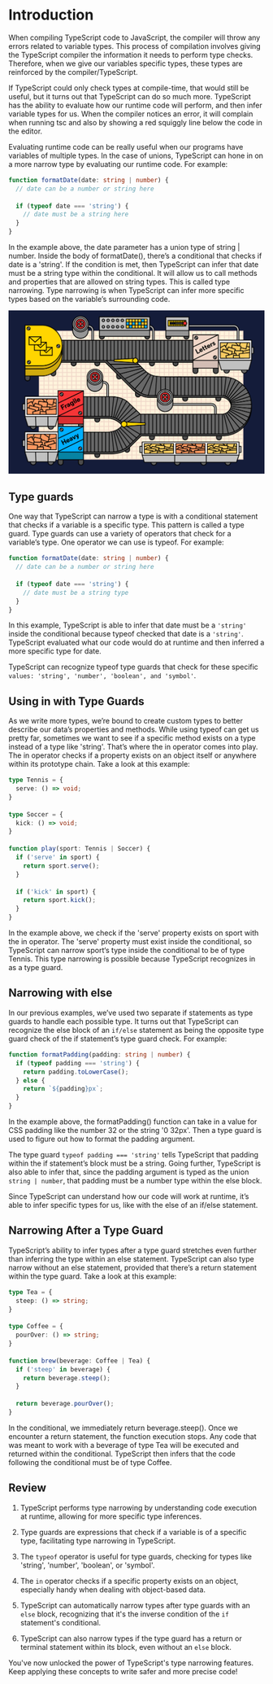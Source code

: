 # Introduction

When compiling TypeScript code to JavaScript, the compiler will throw any errors related to variable types. This process of compilation involves giving the TypeScript compiler the information it needs to perform type checks. Therefore, when we give our variables specific types, these types are reinforced by the compiler/TypeScript.

If TypeScript could only check types at compile-time, that would still be useful, but it turns out that TypeScript can do so much more. TypeScript has the ability to evaluate how our runtime code will perform, and then infer variable types for us. When the compiler notices an error, it will complain when running tsc and also by showing a red squiggly line below the code in the editor.

Evaluating runtime code can be really useful when our programs have variables of multiple types. In the case of unions, TypeScript can hone in on a more narrow type by evaluating our runtime code. For example:

```ts
function formatDate(date: string | number) {
  // date can be a number or string here

  if (typeof date === 'string') {
    // date must be a string here
  }
}
```

In the example above, the date parameter has a union type of string | number. Inside the body of formatDate(), there’s a conditional that checks if date is a 'string'. If the condition is met, then TypeScript can infer that date must be a string type within the conditional. It will allow us to call methods and properties that are allowed on string types. This is called type narrowing. Type narrowing is when TypeScript can infer more specific types based on the variable’s surrounding code.

![TypeNarrowing](./type_narrowing.gif)

## Type guards

One way that TypeScript can narrow a type is with a conditional statement that checks if a variable is a specific type. This pattern is called a type guard. Type guards can use a variety of operators that check for a variable’s type. One operator we can use is typeof. For example:

```ts
function formatDate(date: string | number) {
  // date can be a number or string here

  if (typeof date === 'string') {
    // date must be a string type
  }
}
```

In this example, TypeScript is able to infer that date must be a `'string'` inside the conditional because typeof checked that date is a `'string'`. TypeScript evaluated what our code would do at runtime and then inferred a more specific type for date.

TypeScript can recognize typeof type guards that check for these specific `values: 'string', 'number', 'boolean', and 'symbol'`.

## Using in with Type Guards

As we write more types, we’re bound to create custom types to better describe our data’s properties and methods. While using typeof can get us pretty far, sometimes we want to see if a specific method exists on a type instead of a type like 'string'. That’s where the in operator comes into play. The in operator checks if a property exists on an object itself or anywhere within its prototype chain. Take a look at this example:

```ts
type Tennis = {
  serve: () => void;
}

type Soccer = {
  kick: () => void;
}

function play(sport: Tennis | Soccer) {
  if ('serve' in sport) {
    return sport.serve();
  }

  if ('kick' in sport) {
    return sport.kick();
  }
}
```

In the example above, we check if the 'serve' property exists on sport with the in operator. The 'serve' property must exist inside the conditional, so TypeScript can narrow sport‘s type inside the conditional to be of type Tennis. This type narrowing is possible because TypeScript recognizes in as a type guard.

## Narrowing with else

In our previous examples, we’ve used two separate if statements as type guards to handle each possible type. It turns out that TypeScript can recognize the else block of an `if/else` statement as being the opposite type guard check of the if statement’s type guard check. For example:

```ts
function formatPadding(padding: string | number) {
  if (typeof padding === 'string') {
    return padding.toLowerCase();
  } else {
    return `${padding}px`;
  }
}
```

In the example above, the formatPadding() function can take in a value for CSS padding like the number 32 or the string '0 32px'. Then a type guard is used to figure out how to format the padding argument.

The type guard `typeof padding === 'string'` tells TypeScript that padding within the if statement’s block must be a string. Going further, TypeScript is also able to infer that, since the padding argument is typed as the union `string | number`, that padding must be a number type within the else block.

Since TypeScript can understand how our code will work at runtime, it’s able to infer specific types for us, like with the else of an if/else statement.

## Narrowing After a Type Guard

TypeScript’s ability to infer types after a type guard stretches even further than inferring the type within an else statement. TypeScript can also type narrow without an else statement, provided that there’s a return statement within the type guard. Take a look at this example:

```ts
type Tea = {
  steep: () => string;
}

type Coffee = {
  pourOver: () => string;
}

function brew(beverage: Coffee | Tea) {
  if ('steep' in beverage) {
    return beverage.steep();
  }

  return beverage.pourOver();
}
```

In the conditional, we immediately return beverage.steep(). Once we encounter a return statement, the function execution stops. Any code that was meant to work with a beverage of type Tea will be executed and returned within the conditional. TypeScript then infers that the code following the conditional must be of type Coffee.

## Review

1. TypeScript performs type narrowing by understanding code execution at runtime, allowing for more specific type inferences.

2. Type guards are expressions that check if a variable is of a specific type, facilitating type narrowing in TypeScript.

3. The `typeof` operator is useful for type guards, checking for types like 'string', 'number', 'boolean', or 'symbol'.

4. The `in` operator checks if a specific property exists on an object, especially handy when dealing with object-based data.

5. TypeScript can automatically narrow types after type guards with an `else` block, recognizing that it's the inverse condition of the `if` statement's conditional.

6. TypeScript can also narrow types if the type guard has a return or terminal statement within its block, even without an `else` block.

You've now unlocked the power of TypeScript's type narrowing features. Keep applying these concepts to write safer and more precise code!
